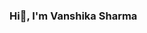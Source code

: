 ### Hi👋, I'm Vanshika Sharma

<!--
**Vanshikasharma620/Vanshikasharma620** is a ✨ _special_ ✨ repository because its `README.md` (this file) appears on your GitHub profile.
<p align="center">
  <a href="https://www.linkedin.com/in/vanshika-sharma-298942205" target="_blank">
  <img alt="LinkedIn" src="https://img.shields.io/badge/linkedin%20-%230077B5.svg?&style=for-the-badge&logo=linkedin&logoColor=white"/>
  </a>
  <a href="https://twitter.com/Vanshika8548?t=GB06cf3yr_4OTTWppNkv1w&s=08" target="_blank">
  <img src="https://img.shields.io/badge/twitter-%2300acee.svg?&style=for-the-badge&logo=twitter&logoColor=white" alt="twitter" />
  </a>
  <a href="mailto:Sharmavanshika620@gmail.com">
  <img alt="Gmail" src="https://img.shields.io/badge/Gmail-D14836?style=for-the-badge&logo=gmail&logoColor=white" /> 
  </a>
  
</p> 

Here are some ideas to get you started:

- 🔭 I’m currently working on Mern Stack Skills
- 🌱 I’m currently learning Backend Technologies in Javascript
- 👯 I’m looking to collaborate on OpenSource Projects
- 🤔 I’m looking for help with ...
- 💬 Ask me about ...
- 📫 How to reach me: Sharmavanshika620@gmail.com
- 😄 Pronouns: ...
- ⚡ Fun fact: ...
-->
